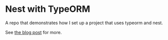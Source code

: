 # Nest with TypeORM

A repo that demonstrates how I set up a project that uses typeorm and nest.

See [the blog post](https://zakmiller.com/typeorm/setup/) for more.